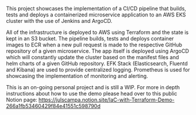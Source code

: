This project showcases the implementation of a CI/CD pipeline that builds, tests and deploys a containerized microservice application to an AWS EKS cluster with the use of Jenkins and ArgoCD.

All of the infrastructure is deployed to AWS using Terraform and the state is kept in an S3 bucket. The pipeline builds, tests and deploys container images to ECR when a new pull request is made to the respective GitHub repository of a given microservice. The app itself is deployed using ArgoCD which will constantly update the cluster based on the manifest files and helm charts of a given GitHub repository. EFK Stack (Elasticsearch, Fluentd and Kibana) are used to provide centralized logging. Prometheus is used for showcasing the implementation of monitoring and alerting.

This is an on-going personal project and is still a WIP. For more in depth instructions about how to use the demo please head over to this public Notion page: https://julscampa.notion.site/IaC-with-Terraform-Demo-266a1fb53460429f84e41551c598790d
